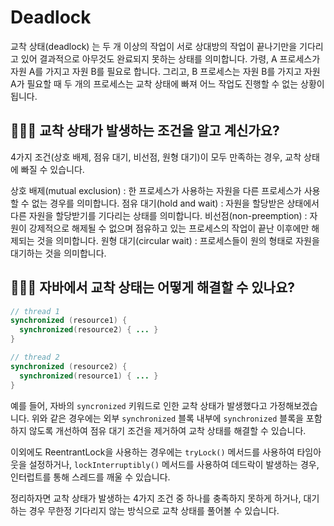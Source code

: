 # Deadlock

교착 상태(deadlock) 는 두 개 이상의 작업이 서로 상대방의 작업이 끝나기만을 기다리고 있어 결과적으로 아무것도 완료되지 못하는 상태를 의미합니다. 가령, A 프로세스가 자원 A를 가지고 자원 B를 필요로 합니다. 그리고, B 프로세스는 자원 B를 가지고 자원 A가 필요할 때 두 개의 프로세스는 교착 상태에 빠져 어느 작업도 진행할 수 없는 상황이 됩니다.

## 🤷🏻‍♂️ 교착 상태가 발생하는 조건을 알고 계신가요?

4가지 조건(상호 배제, 점유 대기, 비선점, 원형 대기)이 모두 만족하는 경우, 교착 상태에 빠질 수 있습니다.

상호 배제(mutual exclusion) : 한 프로세스가 사용하는 자원을 다른 프로세스가 사용할 수 없는 경우를 의미합니다.
점유 대기(hold and wait) : 자원을 할당받은 상태에서 다른 자원을 할당받기를 기다리는 상태를 의미합니다.
비선점(non-preemption) : 자원이 강제적으로 해제될 수 없으며 점유하고 있는 프로세스의 작업이 끝난 이후에만 해제되는 것을 의미합니다.
원형 대기(circular wait) : 프로세스들이 원의 형태로 자원을 대기하는 것을 의미합니다.

## 🤷🏻‍♂️ 자바에서 교착 상태는 어떻게 해결할 수 있나요?

```java
// thread 1
synchronized (resource1) { 
  synchronized(resource2) { ... }
}

// thread 2
synchronized (resource2) { 
  synchronized(resource1) { ... }
}
```

예를 들어, 자바의 `syncronized` 키워드로 인한 교착 상태가 발생했다고 가정해보겠습니다. 위와 같은 경우에는 외부 `synchronized` 블록 내부에 `synchronized` 블록을 포함하지 않도록 개선하여 점유 대기 조건을 제거하여 교착 상태를 해결할 수 있습니다.

이외에도 ReentrantLock을 사용하는 경우에는 `tryLock()` 메서드를 사용하여 타임아웃을 설정하거나, `lockInterruptibly()` 메서드를 사용하여 데드락이 발생하는 경우, 인터럽트를 통해 스레드를 깨울 수 있습니다.

정리하자면 교착 상태가 발생하는 4가지 조건 중 하나를 충족하지 못하게 하거나, 대기하는 경우 무한정 기다리지 않는 방식으로 교착 상태를 풀어볼 수 있습니다.